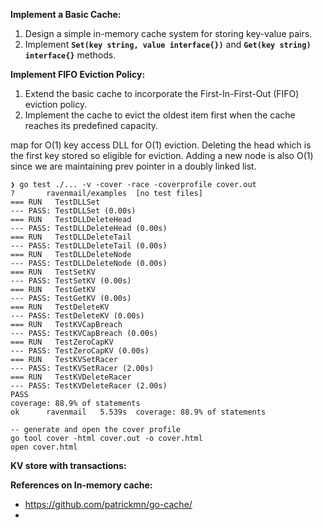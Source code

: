 **Implement a Basic Cache:**

1. Design a simple in-memory cache system for storing key-value pairs.
2. Implement **`Set(key string, value interface{})`** and **`Get(key string) interface{}`** methods.

**Implement FIFO Eviction Policy:**

1. Extend the basic cache to incorporate the First-In-First-Out (FIFO) eviction policy.
2. Implement the cache to evict the oldest item first when the cache reaches its predefined capacity.

map for O(1) key access
DLL for O(1) eviction. Deleting the head which is the first key stored so eligible for eviction.
Adding a new node is also O(1) since we are maintaining prev pointer in a doubly linked list.

```
❯ go test ./... -v -cover -race -coverprofile cover.out    
?   	ravenmail/examples	[no test files]
=== RUN   TestDLLSet
--- PASS: TestDLLSet (0.00s)
=== RUN   TestDLLDeleteHead
--- PASS: TestDLLDeleteHead (0.00s)
=== RUN   TestDLLDeleteTail
--- PASS: TestDLLDeleteTail (0.00s)
=== RUN   TestDLLDeleteNode
--- PASS: TestDLLDeleteNode (0.00s)
=== RUN   TestSetKV
--- PASS: TestSetKV (0.00s)
=== RUN   TestGetKV
--- PASS: TestGetKV (0.00s)
=== RUN   TestDeleteKV
--- PASS: TestDeleteKV (0.00s)
=== RUN   TestKVCapBreach
--- PASS: TestKVCapBreach (0.00s)
=== RUN   TestZeroCapKV
--- PASS: TestZeroCapKV (0.00s)
=== RUN   TestKVSetRacer
--- PASS: TestKVSetRacer (2.00s)
=== RUN   TestKVDeleteRacer
--- PASS: TestKVDeleteRacer (2.00s)
PASS
coverage: 88.9% of statements
ok  	ravenmail	5.539s	coverage: 88.9% of statements

-- generate and open the cover profile
go tool cover -html cover.out -o cover.html
open cover.html
```

**KV store with transactions:**


**References on In-memory cache:**
  * https://github.com/patrickmn/go-cache/
  * 